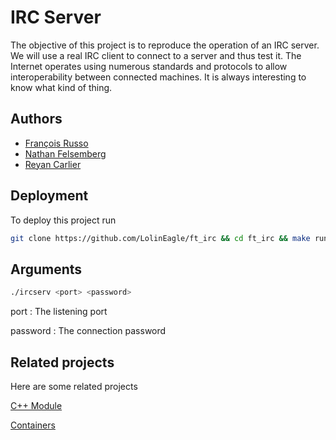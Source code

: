 # IRC Server
The objective of this project is to reproduce the operation of an IRC server. We will use a real IRC client to connect to a server and thus test it. The Internet operates using numerous standards and protocols to allow interoperability between connected machines. It is always interesting to know what kind of thing.

## Authors
- [François Russo](https://www.github.com/LolinEagle)
- [Nathan Felsemberg](https://github.com/geekprod27)
- [Reyan Carlier](https://github.com/ReyanCarlier)

## Deployment
To deploy this project run
```bash
git clone https://github.com/LolinEagle/ft_irc && cd ft_irc && make run
```

## Arguments
```bash
./ircserv <port> <password>
```
port : The listening port

password : The connection password

## Related projects
Here are some related projects

[C++ Module](https://github.com/LolinEagle/CPP)

[Containers](https://github.com/LolinEagle/ft_containers)
